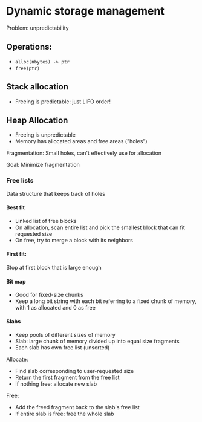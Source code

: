 # Dynamic storage management

Problem: unpredictability

## Operations:
* `alloc(nbytes) -> ptr`
* `free(ptr)`

## Stack allocation
* Freeing is predictable: just LIFO order!

## Heap Allocation
* Freeing is unpredictable
* Memory has allocated areas and free areas ("holes")

Fragmentation: Small holes, can't effectively use for allocation

Goal: Minimize fragmentation

### Free lists
Data structure that keeps track of holes

#### Best fit
* Linked list of free blocks
* On allocation, scan entire list and pick the smallest block that can fit requested size
* On free, try to merge a block with its neighbors

#### First fit:
Stop at first block that is large enough

#### Bit map
* Good for fixed-size chunks
* Keep a long bit string with each bit referring to a fixed chunk of memory, with 1 as allocated and 0 as free

#### Slabs
* Keep pools of different sizes of memory
* Slab: large chunk of memory divided up into equal size fragments
* Each slab has own free list (unsorted)

Allocate:
* Find slab corresponding to user-requested size
* Return the first fragment from the free list
* If nothing free: allocate new slab

Free:
* Add the freed fragment back to the slab's free list
* If entire slab is free: free the whole slab